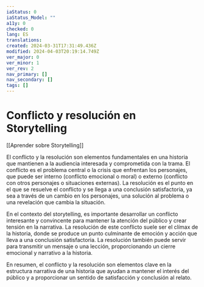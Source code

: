```yaml
---
iaStatus: 0
iaStatus_Model: ""
a11y: 0
checked: 0
lang: ES
translations: 
created: 2024-03-31T17:31:49.436Z
modified: 2024-04-03T20:19:14.749Z
ver_major: 0
ver_minor: 1
ver_rev: 2
nav_primary: []
nav_secondary: []
tags: []
---
```

# Conflicto y resolución en Storytelling

[[Aprender sobre Storytelling]]

El conflicto y la resolución son elementos fundamentales en una historia que mantienen a la audiencia interesada y comprometida con la trama. El conflicto es el problema central o la crisis que enfrentan los personajes, que puede ser interno (conflicto emocional o moral) o externo (conflicto con otros personajes o situaciones externas). La resolución es el punto en el que se resuelve el conflicto y se llega a una conclusión satisfactoria, ya sea a través de un cambio en los personajes, una solución al problema o una revelación que cambia la situación.

En el contexto del storytelling, es importante desarrollar un conflicto interesante y convincente para mantener la atención del público y crear tensión en la narrativa. La resolución de este conflicto suele ser el clímax de la historia, donde se produce un punto culminante de emoción y acción que lleva a una conclusión satisfactoria. La resolución también puede servir para transmitir un mensaje o una lección, proporcionando un cierre emocional y narrativo a la historia.

En resumen, el conflicto y la resolución son elementos clave en la estructura narrativa de una historia que ayudan a mantener el interés del público y a proporcionar un sentido de satisfacción y conclusión al relato.

